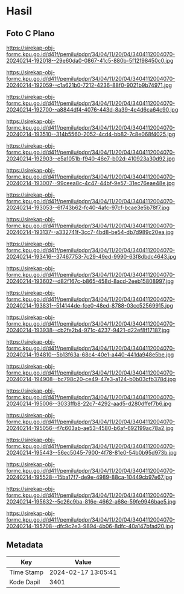 # Hasil

## Foto C Plano

https://sirekap-obj-formc.kpu.go.id/d41f/pemilu/pdpr/34/04/11/20/04/3404112004070-20240214-192018--29e60da0-0867-41c5-880b-5f12f98450c0.jpg

https://sirekap-obj-formc.kpu.go.id/d41f/pemilu/pdpr/34/04/11/20/04/3404112004070-20240214-192059--c1a621b0-7212-4236-88f0-9021b9b74971.jpg

https://sirekap-obj-formc.kpu.go.id/d41f/pemilu/pdpr/34/04/11/20/04/3404112004070-20240214-192700--a8844df4-4076-443d-8a39-4e4d6ca64c90.jpg

https://sirekap-obj-formc.kpu.go.id/d41f/pemilu/pdpr/34/04/11/20/04/3404112004070-20240214-193510--314b5560-2052-4cd4-bb82-7c8e068f4025.jpg

https://sirekap-obj-formc.kpu.go.id/d41f/pemilu/pdpr/34/04/11/20/04/3404112004070-20240214-192903--e5a1051b-f940-46e7-b02d-410923a30d92.jpg

https://sirekap-obj-formc.kpu.go.id/d41f/pemilu/pdpr/34/04/11/20/04/3404112004070-20240214-193007--99ceea8c-4c47-44bf-9e57-31ec76eae48e.jpg

https://sirekap-obj-formc.kpu.go.id/d41f/pemilu/pdpr/34/04/11/20/04/3404112004070-20240214-193053--6f743b62-fc40-4afc-97cf-bcae3e5b78f7.jpg

https://sirekap-obj-formc.kpu.go.id/d41f/pemilu/pdpr/34/04/11/20/04/3404112004070-20240214-193137--a332741f-3cc7-4bd8-be54-db7d989c20ea.jpg

https://sirekap-obj-formc.kpu.go.id/d41f/pemilu/pdpr/34/04/11/20/04/3404112004070-20240214-193416--37467753-7c29-49ed-9990-63f8dbdc4643.jpg

https://sirekap-obj-formc.kpu.go.id/d41f/pemilu/pdpr/34/04/11/20/04/3404112004070-20240214-193602--d82f167c-b865-458d-8acd-2eeb15808997.jpg

https://sirekap-obj-formc.kpu.go.id/d41f/pemilu/pdpr/34/04/11/20/04/3404112004070-20240214-193831--514144de-fce0-48ed-8788-03cc52569915.jpg

https://sirekap-obj-formc.kpu.go.id/d41f/pemilu/pdpr/34/04/11/20/04/3404112004070-20240214-193938--cb2fe2b4-971c-4237-9421-d22ef8f17187.jpg

https://sirekap-obj-formc.kpu.go.id/d41f/pemilu/pdpr/34/04/11/20/04/3404112004070-20240214-194810--5b13f63a-68c4-40e1-a440-441da948e5be.jpg

https://sirekap-obj-formc.kpu.go.id/d41f/pemilu/pdpr/34/04/11/20/04/3404112004070-20240214-194908--bc798c20-ce49-47e3-a124-b0b03cfb378d.jpg

https://sirekap-obj-formc.kpu.go.id/d41f/pemilu/pdpr/34/04/11/20/04/3404112004070-20240214-195006--3033ffb8-22c7-4292-aad5-d280dffef7b6.jpg

https://sirekap-obj-formc.kpu.go.id/d41f/pemilu/pdpr/34/04/11/20/04/3404112004070-20240214-195056--f7c603ab-ae53-4580-b6af-692199ac78a2.jpg

https://sirekap-obj-formc.kpu.go.id/d41f/pemilu/pdpr/34/04/11/20/04/3404112004070-20240214-195443--56ec5045-7900-4f78-81e0-54b0b95d973b.jpg

https://sirekap-obj-formc.kpu.go.id/d41f/pemilu/pdpr/34/04/11/20/04/3404112004070-20240214-195528--15ba17f7-de9e-4989-88ca-10449cb97e67.jpg

https://sirekap-obj-formc.kpu.go.id/d41f/pemilu/pdpr/34/04/11/20/04/3404112004070-20240214-195632--5c26c9ba-816e-4662-a68e-59fe9946bae5.jpg

https://sirekap-obj-formc.kpu.go.id/d41f/pemilu/pdpr/34/04/11/20/04/3404112004070-20240214-195708--dfc9c2e3-9894-4b06-8dfc-40a147bfad20.jpg


## Metadata

| Key        | Value               |
| ---------- | ------------------- |
| Time Stamp | 2024-02-17 13:05:41 |
| Kode Dapil | 3401                |



